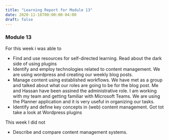 ```yaml
---
title: "Learning Report for Module 13"
date: 2020-11-16T00:00:00-04:00
draft: false
---
```


### Module 13
For this week i was able to
* Find and use resources for self-directed learning. Read about the dark side of using plugins
* Identify and employ technologies related to content management. We are using wordpress and creating our weekly blog posts.
* Manage content using established workflows. We have met as a group and talked about what our roles are going to be for the blog post. Me and Hassan have been assined the administrative role. I am working with my team and getting familiar with Microsoft Teams. We are using the Planner application and it is very useful in organizing our tasks. 
* Identify and define key concepts in (web) content management. Got tot take a look at Wordpress plugins

This week I did not
* Describe and compare content management systems.
